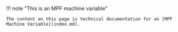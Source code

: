 !!! note "This is an MPF machine variable"

    The content on this page is technical documentation for an [MPF Machine Variable](index.md).